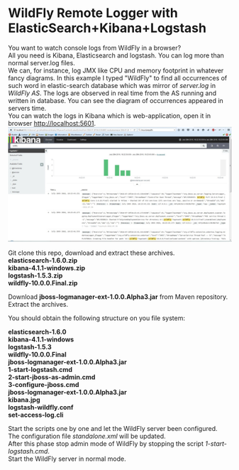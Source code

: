 # WildFly Remote Logger with ElasticSearch+Kibana+Logstash

You want to watch console logs from WildFly in a browser?   
All you need is Kibana, Elasticsearch and logstash. 
You can log more than normal server.log files.  
We can, for instance, log JMX like CPU and memory footprint in whatever fancy diagrams. 
In this example I typed "WildFly" to find all occurrences of such word in elastic-search database
which was mirror of _server.log_ in _WildFly AS_. The logs are observed in real time from the AS running and written in
database. You can see the diagram of occurrences appeared in servers time.  
You can watch the logs in Kibana which is web-application, open it in browser [http://localhost:5601](http://localhost:5601).    
![kibana](kibana.jpg)

Git clone this repo, download and extract these archives.   
**elasticsearch-1.6.0.zip**     
**kibana-4.1.1-windows.zip**    
**logstash-1.5.3.zip**  
**wildfly-10.0.0.Final.zip**    

Download **jboss-logmanager-ext-1.0.0.Alpha3.jar** from Maven repository.   
Extract the archives.

You should obtain the following structure on you file system:  

**elasticsearch-1.6.0**     
**kibana-4.1.1-windows**    
**logstash-1.5.3**  
**wildfly-10.0.0.Final**    
**jboss-logmanager-ext-1.0.0.Alpha3.jar**   
**1-start-logstash.cmd**    
**2-start-jboss-as-admin.cmd**  
**3-configure-jboss.cmd**   
**jboss-logmanager-ext-1.0.0.Alpha3.jar**   
**kibana.jpg**  
**logstash-wildfly.conf**   
**set-access-log.cli**  


Start the scripts one by one and let the WildFly server been configured.    
The configuration file *standalone.xml* will be updated.    
After this phase stop admin mode of WildFly by stopping the script *1-start-logstash.cmd*.  
Start the WildFly server in normal mode.  
